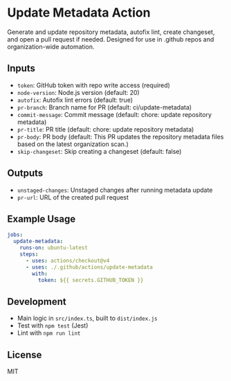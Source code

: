 # Update Metadata Action

Generate and update repository metadata, autofix lint, create changeset, and open a pull request if needed. Designed for use in .github repos and organization-wide automation.

## Inputs
- `token`: GitHub token with repo write access (required)
- `node-version`: Node.js version (default: 20)
- `autofix`: Autofix lint errors (default: true)
- `pr-branch`: Branch name for PR (default: ci/update-metadata)
- `commit-message`: Commit message (default: chore: update repository metadata)
- `pr-title`: PR title (default: chore: update repository metadata)
- `pr-body`: PR body (default: This PR updates the repository metadata files based on the latest organization scan.)
- `skip-changeset`: Skip creating a changeset (default: false)

## Outputs
- `unstaged-changes`: Unstaged changes after running metadata update
- `pr-url`: URL of the created pull request

## Example Usage
```yaml
jobs:
  update-metadata:
    runs-on: ubuntu-latest
    steps:
      - uses: actions/checkout@v4
      - uses: ./.github/actions/update-metadata
        with:
          token: ${{ secrets.GITHUB_TOKEN }}
```

## Development
- Main logic in `src/index.ts`, built to `dist/index.js`
- Test with `npm test` (Jest)
- Lint with `npm run lint`

## License
MIT

